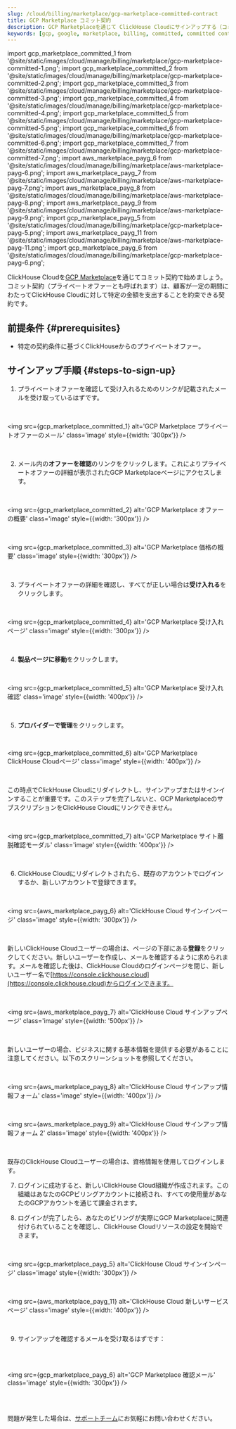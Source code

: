 ```yaml
---
slug: /cloud/billing/marketplace/gcp-marketplace-committed-contract
title: GCP Marketplace コミット契約
description: GCP Marketplaceを通じて ClickHouse Cloudにサインアップする（コミット契約）
keywords: [gcp, google, marketplace, billing, committed, committed contract]
---
```


import gcp_marketplace_committed_1 from '@site/static/images/cloud/manage/billing/marketplace/gcp-marketplace-committed-1.png';
import gcp_marketplace_committed_2 from '@site/static/images/cloud/manage/billing/marketplace/gcp-marketplace-committed-2.png';
import gcp_marketplace_committed_3 from '@site/static/images/cloud/manage/billing/marketplace/gcp-marketplace-committed-3.png';
import gcp_marketplace_committed_4 from '@site/static/images/cloud/manage/billing/marketplace/gcp-marketplace-committed-4.png';
import gcp_marketplace_committed_5 from '@site/static/images/cloud/manage/billing/marketplace/gcp-marketplace-committed-5.png';
import gcp_marketplace_committed_6 from '@site/static/images/cloud/manage/billing/marketplace/gcp-marketplace-committed-6.png';
import gcp_marketplace_committed_7 from '@site/static/images/cloud/manage/billing/marketplace/gcp-marketplace-committed-7.png';
import aws_marketplace_payg_6 from '@site/static/images/cloud/manage/billing/marketplace/aws-marketplace-payg-6.png';
import aws_marketplace_payg_7 from '@site/static/images/cloud/manage/billing/marketplace/aws-marketplace-payg-7.png';
import aws_marketplace_payg_8 from '@site/static/images/cloud/manage/billing/marketplace/aws-marketplace-payg-8.png';
import aws_marketplace_payg_9 from '@site/static/images/cloud/manage/billing/marketplace/aws-marketplace-payg-9.png';
import gcp_marketplace_payg_5 from '@site/static/images/cloud/manage/billing/marketplace/gcp-marketplace-payg-5.png';
import aws_marketplace_payg_11 from '@site/static/images/cloud/manage/billing/marketplace/aws-marketplace-payg-11.png';
import gcp_marketplace_payg_6 from '@site/static/images/cloud/manage/billing/marketplace/gcp-marketplace-payg-6.png';

ClickHouse Cloudを[GCP Marketplace](https://console.cloud.google.com/marketplace)を通じてコミット契約で始めましょう。コミット契約（プライベートオファーとも呼ばれます）は、顧客が一定の期間にわたってClickHouse Cloudに対して特定の金額を支出することを約束できる契約です。

## 前提条件 {#prerequisites}

- 特定の契約条件に基づくClickHouseからのプライベートオファー。

## サインアップ手順 {#steps-to-sign-up}

1. プライベートオファーを確認して受け入れるためのリンクが記載されたメールを受け取っているはずです。

<br />

<img src={gcp_marketplace_committed_1}
    alt='GCP Marketplace プライベートオファーのメール'
    class='image'
    style={{width: '300px'}}
    />

<br />

2. メール内の**オファーを確認**のリンクをクリックします。これによりプライベートオファーの詳細が表示されたGCP Marketplaceページにアクセスします。

<br />

<img src={gcp_marketplace_committed_2}
    alt='GCP Marketplace オファーの概要'
    class='image'
    style={{width: '300px'}}
    />

<br />

<img src={gcp_marketplace_committed_3}
    alt='GCP Marketplace 価格の概要'
    class='image'
    style={{width: '300px'}}
    />

<br />

3. プライベートオファーの詳細を確認し、すべてが正しい場合は**受け入れる**をクリックします。

<br />

<img src={gcp_marketplace_committed_4}
    alt='GCP Marketplace 受け入れページ'
    class='image'
    style={{width: '300px'}}
    />

<br />

4. **製品ページに移動**をクリックします。

<br />

<img src={gcp_marketplace_committed_5}
    alt='GCP Marketplace 受け入れ確認'
    class='image'
    style={{width: '400px'}}
    />

<br />

5. **プロバイダーで管理**をクリックします。

<br />

<img src={gcp_marketplace_committed_6}
    alt='GCP Marketplace ClickHouse Cloudページ'
    class='image'
    style={{width: '400px'}}
    />

<br />

この時点でClickHouse Cloudにリダイレクトし、サインアップまたはサインインすることが重要です。このステップを完了しないと、GCP MarketplaceのサブスクリプションをClickHouse Cloudにリンクできません。

<br />

<img src={gcp_marketplace_committed_7}
    alt='GCP Marketplace サイト離脱確認モーダル'
    class='image'
    style={{width: '400px'}}
    />

<br />

6. ClickHouse Cloudにリダイレクトされたら、既存のアカウントでログインするか、新しいアカウントで登録できます。

<br />

<img src={aws_marketplace_payg_6}
    alt='ClickHouse Cloud サインインページ'
    class='image'
    style={{width: '300px'}}
    />

<br />

新しいClickHouse Cloudユーザーの場合は、ページの下部にある**登録**をクリックしてください。新しいユーザーを作成し、メールを確認するように求められます。メールを確認した後は、ClickHouse Cloudのログインページを閉じ、新しいユーザー名で[https://console.clickhouse.cloud](https://console.clickhouse.cloud)からログインできます。

<br />

<img src={aws_marketplace_payg_7}
    alt='ClickHouse Cloud サインアップページ'
    class='image'
    style={{width: '500px'}}
    />

<br />

新しいユーザーの場合、ビジネスに関する基本情報を提供する必要があることに注意してください。以下のスクリーンショットを参照してください。

<br />

<img src={aws_marketplace_payg_8}
    alt='ClickHouse Cloud サインアップ情報フォーム'
    class='image'
    style={{width: '400px'}}
    />

<br />

<img src={aws_marketplace_payg_9}
    alt='ClickHouse Cloud サインアップ情報フォーム 2'
    class='image'
    style={{width: '400px'}}
    />

<br />

既存のClickHouse Cloudユーザーの場合は、資格情報を使用してログインします。

7. ログインに成功すると、新しいClickHouse Cloud組織が作成されます。この組織はあなたのGCPビリングアカウントに接続され、すべての使用量があなたのGCPアカウントを通じて課金されます。

8. ログインが完了したら、あなたのビリングが実際にGCP Marketplaceに関連付けられていることを確認し、ClickHouse Cloudリソースの設定を開始できます。

<br />

<img src={gcp_marketplace_payg_5}
    alt='ClickHouse Cloud サインインページ'
    class='image'
    style={{width: '300px'}}
    />

<br />

<img src={aws_marketplace_payg_11}
    alt='ClickHouse Cloud 新しいサービスページ'
    class='image'
    style={{width: '400px'}}
    />

<br />

9. サインアップを確認するメールを受け取るはずです：

<br />
<br />

<img src={gcp_marketplace_payg_6}
    alt='GCP Marketplace 確認メール'
    class='image'
    style={{width: '300px'}}
    />

<br />

<br />

問題が発生した場合は、[サポートチーム](https://clickhouse.com/support/program)にお気軽にお問い合わせください。
